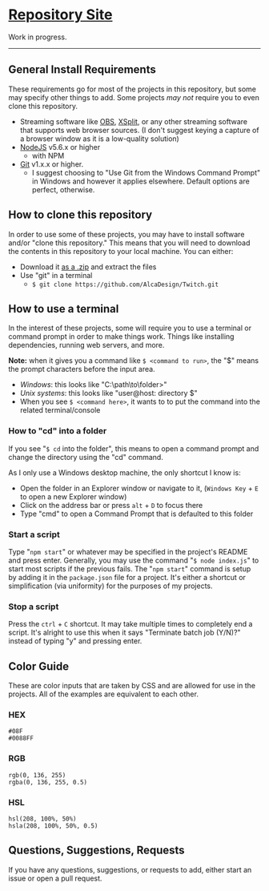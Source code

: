 # [Repository Site](https://alcadesign.github.io/Twitch/)
Work in progress.

---

## General Install Requirements

These requirements go for most of the projects in this repository, but some may specify other things to add. Some projects *may not* require you to even clone this repository.

- Streaming software like [OBS](https://obsproject.com/), [XSplit](https://www.xsplit.com/), or any other streaming software that supports web browser sources. (I don't suggest keying a capture of a browser window as it is a low-quality solution)
- [NodeJS](http://nodejs.org/) v5.6.x or higher
	- with NPM
- [Git](https://git-scm.com/download/) v1.x.x or higher.
	- I suggest choosing to "Use Git from the Windows Command Prompt" in Windows and however it applies elsewhere. Default options are perfect, otherwise.


## How to clone this repository

In order to use some of these projects, you may have to install software and/or "clone this repository." This means that you will need to download the contents in this repository to your local machine. You can either:
- Download it [as a .zip](https://github.com/AlcaDesign/Twitch/archive/gh-pages.zip) and extract the files
- Use "git" in a terminal
	- `$ git clone https://github.com/AlcaDesign/Twitch.git`


## How to use a terminal

In the interest of these projects, some will require you to use a terminal or command prompt in order to make things work. Things like installing dependencies, running web servers, and more.

**Note:** when it gives you a command like `$ <command to run>`, the "$" means the prompt characters before the input area.

- *Windows*: this looks like "C:\path\to\folder>"
- *Unix systems*: this looks like "user@host: directory $"
- When you see `$ <command here>`, it wants to to put the command into the related terminal/console

### How to "cd" into a folder
If you see "`$ cd` into the folder", this means to open a command prompt and change the directory using the "cd" command.

As I only use a Windows desktop machine, the only shortcut I know is:

- Open the folder in an Explorer window or navigate to it, (`Windows Key` + `E` to open a new Explorer window)
- Click on the address bar or press `alt` + `D` to focus there
- Type "cmd" to open a Command Prompt that is defaulted to this folder

### Start a script
Type "`npm start`" or whatever may be specified in the project's README and press enter. Generally, you may use the command "`$ node index.js`" to start most scripts if the previous fails. The "`npm start`" command is setup by adding it in the `package.json` file for a project. It's either a shortcut or simplification (via uniformity) for the purposes of my projects. 

### Stop a script
Press the `ctrl` + `C` shortcut. It may take multiple times to completely end a script. It's alright to use this when it says "Terminate batch job (Y/N)?" instead of typing "y" and pressing enter.


## Color Guide

These are color inputs that are taken by CSS and are allowed for use in the projects. All of the examples are equivalent to each other.

### HEX
	#08F
	#0088FF

### RGB
	rgb(0, 136, 255)
	rgba(0, 136, 255, 0.5)

### HSL
	hsl(208, 100%, 50%)
	hsla(208, 100%, 50%, 0.5)


## Questions, Suggestions, Requests

If you have any questions, suggestions, or requests to add, either start an issue or open a pull request.

